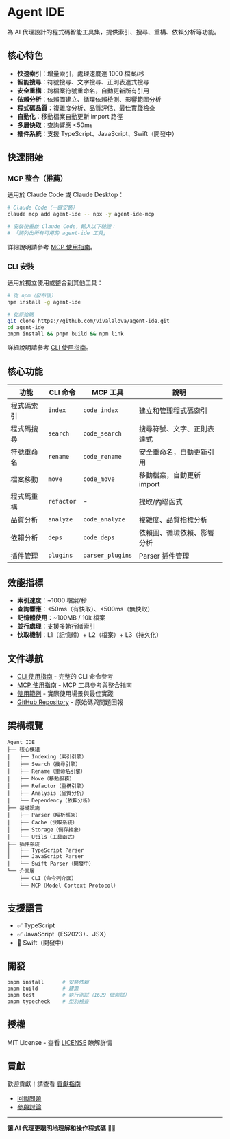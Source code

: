 # Agent IDE

為 AI 代理設計的程式碼智能工具集，提供索引、搜尋、重構、依賴分析等功能。

## 核心特色

- **快速索引**：增量索引，處理速度達 1000 檔案/秒
- **智能搜尋**：符號搜尋、文字搜尋、正則表達式搜尋
- **安全重構**：跨檔案符號重命名，自動更新所有引用
- **依賴分析**：依賴圖建立、循環依賴檢測、影響範圍分析
- **程式碼品質**：複雜度分析、品質評估、最佳實踐檢查
- **自動化**：移動檔案自動更新 import 路徑
- **多層快取**：查詢響應 <50ms
- **插件系統**：支援 TypeScript、JavaScript、Swift（開發中）

## 快速開始

### MCP 整合（推薦）

適用於 Claude Code 或 Claude Desktop：

```bash
# Claude Code（一鍵安裝）
claude mcp add agent-ide -- npx -y agent-ide-mcp

# 安裝後重啟 Claude Code，輸入以下驗證：
# 「請列出所有可用的 agent-ide 工具」
```

詳細說明請參考 [MCP 使用指南](mcp-guide.md)。

### CLI 安裝

適用於獨立使用或整合到其他工具：

```bash
# 從 npm（發布後）
npm install -g agent-ide

# 從原始碼
git clone https://github.com/vivalalova/agent-ide.git
cd agent-ide
pnpm install && pnpm build && npm link
```

詳細說明請參考 [CLI 使用指南](cli-guide.md)。

## 核心功能

| 功能 | CLI 命令 | MCP 工具 | 說明 |
|------|---------|----------|------|
| 程式碼索引 | `index` | `code_index` | 建立和管理程式碼索引 |
| 程式碼搜尋 | `search` | `code_search` | 搜尋符號、文字、正則表達式 |
| 符號重命名 | `rename` | `code_rename` | 安全重命名，自動更新引用 |
| 檔案移動 | `move` | `code_move` | 移動檔案，自動更新 import |
| 程式碼重構 | `refactor` | - | 提取/內聯函式 |
| 品質分析 | `analyze` | `code_analyze` | 複雜度、品質指標分析 |
| 依賴分析 | `deps` | `code_deps` | 依賴圖、循環依賴、影響分析 |
| 插件管理 | `plugins` | `parser_plugins` | Parser 插件管理 |

## 效能指標

- **索引速度**：~1000 檔案/秒
- **查詢響應**：<50ms（有快取）、<500ms（無快取）
- **記憶體使用**：~100MB / 10k 檔案
- **並行處理**：支援多執行緒索引
- **快取機制**：L1（記憶體）+ L2（檔案）+ L3（持久化）

## 文件導航

- [CLI 使用指南](cli-guide.md) - 完整的 CLI 命令參考
- [MCP 使用指南](mcp-guide.md) - MCP 工具參考與整合指南
- [使用範例](examples.md) - 實際使用場景與最佳實踐
- [GitHub Repository](https://github.com/vivalalova/agent-ide) - 原始碼與問題回報

## 架構概覽

```
Agent IDE
├── 核心模組
│   ├── Indexing（索引引擎）
│   ├── Search（搜尋引擎）
│   ├── Rename（重命名引擎）
│   ├── Move（移動服務）
│   ├── Refactor（重構引擎）
│   ├── Analysis（品質分析）
│   └── Dependency（依賴分析）
├── 基礎設施
│   ├── Parser（解析框架）
│   ├── Cache（快取系統）
│   ├── Storage（儲存抽象）
│   └── Utils（工具函式）
├── 插件系統
│   ├── TypeScript Parser
│   ├── JavaScript Parser
│   └── Swift Parser（開發中）
└── 介面層
    ├── CLI（命令列介面）
    └── MCP（Model Context Protocol）
```

## 支援語言

- ✅ TypeScript
- ✅ JavaScript（ES2023+、JSX）
- 🚧 Swift（開發中）

## 開發

```bash
pnpm install      # 安裝依賴
pnpm build        # 建置
pnpm test         # 執行測試（1629 個測試）
pnpm typecheck    # 型別檢查
```

## 授權

MIT License - 查看 [LICENSE](https://github.com/vivalalova/agent-ide/blob/main/LICENSE) 瞭解詳情

## 貢獻

歡迎貢獻！請查看 [貢獻指南](https://github.com/vivalalova/agent-ide/blob/main/CONTRIBUTING.md)

- [回報問題](https://github.com/vivalalova/agent-ide/issues)
- [參與討論](https://github.com/vivalalova/agent-ide/discussions)

---

**讓 AI 代理更聰明地理解和操作程式碼** 🤖✨
